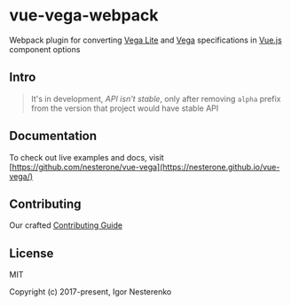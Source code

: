 # vue-vega-webpack

Webpack plugin for converting [Vega Lite](https://vega.github.io/vega-lite/) and [Vega](https://vega.github.io/vega/) specifications in [Vue.js](https://vuejs.org/) component options

## Intro

> It's in development, *API isn't stable*, only after removing `alpha` prefix from the version that project would have stable API

## Documentation

To check out live examples and docs, visit [https://github.com/nesterone/vue-vega](https://nesterone.github.io/vue-vega/)

## Contributing

Our crafted [Contributing Guide](https://github.com/nesterone/vue-vega/blob/master/CONTRIBUTING.md)
 
## License

MIT

Copyright (c) 2017-present, Igor Nesterenko
